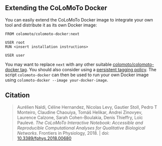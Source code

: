 ---
---

## Extending the CoLoMoTo Docker

You can easily extend the CoLoMoTo Docker image to integrate your own tool and distribute it as its own Docker image:

```
FROM colomoto/colomoto-docker:next

USER root
RUN <insert installation instructions>

USER user
```
You may want to replace `next` with any other suitable [colomoto/colomoto-docker tag](https://hub.docker.com/r/colomoto/colomoto-docker/tags/).
You should also consider using a [persistent tagging policy](https://github.com/colomoto/colomoto-docker#tagging-policy-and-re-executability-considerations). 
The script `colomoto-docker` can then be used to run your own Docker image using `colomoto-docker --image your-docker-image`.

## Citation

> Aurélien Naldi, Céline Hernandez, Nicolas Levy, Gautier Stoll, Pedro T Monteiro, Claudine Chaouiya, Tomáš Helikar, Andrei Zinovyev, Laurence Calzone, Sarah Cohen-Boulakia, Denis Thieffry, Loïc Paulevé.
> *The CoLoMoTo Interactive Notebook: Accessible and Reproducible Computational Analyses for Qualitative Biological Networks*.
> Frontiers in Physiology, 2018. | doi: [10.3389/fphys.2018.00680](http://doi.org/10.3389/fphys.2018.00680)



